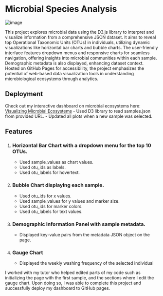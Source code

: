# Microbial Species Analysis

![image](https://github.com/paoloarciaga/belly-button-challenge/assets/60936744/0edfdcdd-ef68-4e2b-b92e-c52dedddf082)

This project explores microbial data using the D3.js library to interpret and visualize information from a comprehensive JSON dataset. It aims to reveal top Operational Taxonomic Units (OTUs) in individuals, utilizing dynamic visualizations like horizontal bar charts and bubble charts. The user-friendly interface features dropdown menus and responsive charts for seamless navigation, offering insights into microbial communities within each sample. Demographic metadata is also displayed, enhancing dataset context. Hosted on GitHub Pages for accessibility, the project emphasizes the potential of web-based data visualization tools in understanding microbiological ecosystems through analytics.

## Deployment
Check out my interactive dashboard on microbial ecosystems here: [Visualizing Microbial Ecosystems](https://paoloarciaga.github.io/belly-button-challenge/)
    - Used D3 library to read samples.json from provided URL. 
    - Updated all plots when a new sample was selected.

## Features 

1. ### Horizontal Bar Chart with a dropdown menu for the top 10 OTUs.
    - Used sample_values as chart values.
    - Used otu_ids as labels.
    - Used otu_labels for hovertext.
2. ### Bubble Chart displaying each sample.
    - Used otu_ids for x values.
    - Used sample_values for y values and marker size.
    - Used otu_ids for marker colors.
    - Used otu_labels for text values.
3. ### Demographic Information Panel with sample metadata. 
    - Displayed key-value pairs from the metadata JSON object on the page.
4. ### Gauge Chart
    - Displayed the weekly washing frequency of the selected individual

I worked with my tutor who helped edited parts of my code such as initializing the page with the first sample, and the sections where I edit the gauge chart. Upon doing so, I was able to complete this project and successfully deploy my dashboard to GitHub pages. 
